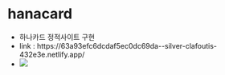 # hanacard
<ul>
 <li>하나카드 정적사이트 구현</li>
 <li>link : https://63a93efc6dcdaf5ec0dc69da--silver-clafoutis-432e3e.netlify.app/</li>
 <li><img src="(https://github.com/JYuRan/hanacard/blob/main/img/%ED%95%98%EB%82%98%EC%B9%B4%EB%93%9C.jpeg?raw=true)" ></li>
</ul>

